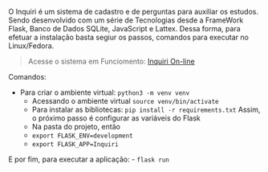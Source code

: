 O Inquiri é um sistema de cadastro e de perguntas para auxiliar os estudos. Sendo desenvolvido com um série de Tecnologias desde a FrameWork Flask, Banco de Dados SQLite, JavaScript e Lattex.
Dessa forma, para efetuar a instalação basta segiur os passos, comandos para executar no Linux/Fedora.

> Acesse o sistema em Funciomento: [Inquiri On-line](https://deandreson.pythonanywhere.com/)

Comandos:
- Para criar o ambiente virtual:  `python3 -m venv venv`
	- Acessando o ambiente virtual `source venv/bin/activate`
	- Para instalar as bibliotecas: `pip install -r requirements.txt`
Assim, o próximo passo é configurar as variáveis do Flask
	- Na pasta do projeto, então
    - `export FLASK_ENV=development`
    - `export FLASK_APP=Inquiri`

E por fim, para executar a aplicação:
    - `flask run`